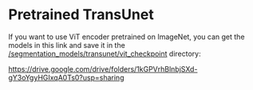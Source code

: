 # Pretrained TransUnet

If you want to use ViT encoder pretrained on ImageNet, you can get the models in this link and save it in the [/segmentation_models/transunet/vit_checkpoint](segmentation_models/transunet/vit_checkpoint) directory: 

https://drive.google.com/drive/folders/1kGPVrhBlnbjSXd-gY3oYgyHGIxqA0Ts0?usp=sharing
